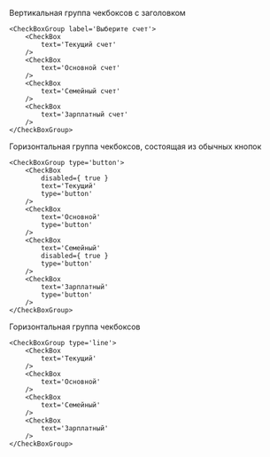 Вертикальная группа чекбоксов с заголовком
```
<CheckBoxGroup label='Выберите счет'>
    <CheckBox
        text='Текущий счет'
    />
    <CheckBox
        text='Основной счет'
    />
    <CheckBox
        text='Семейный счет'
    />
    <CheckBox
        text='Зарплатный счет'
    />
</CheckBoxGroup>
```

Горизонтальная группа чекбоксов, состоящая из обычных кнопок
```
<CheckBoxGroup type='button'>
    <CheckBox
        disabled={ true }
        text='Текущий'
        type='button'
    />
    <CheckBox
        text='Основной'
        type='button'
    />
    <CheckBox
        text='Семейный'
        disabled={ true }
        type='button'
    />
    <CheckBox
        text='Зарплатный'
        type='button'
    />
</CheckBoxGroup>
```

Горизонтальная группа чекбоксов
```
<CheckBoxGroup type='line'>
    <CheckBox
        text='Текущий'
    />
    <CheckBox
        text='Основной'
    />
    <CheckBox
        text='Семейный'
    />
    <CheckBox
        text='Зарплатный'
    />
</CheckBoxGroup>
```
